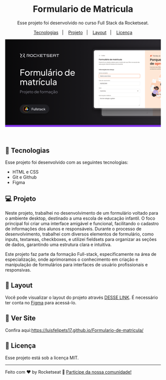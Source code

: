 <h1 align="center"> Formulario de Matricula </h1>

<p align="center">
Esse projeto foi desenvolvido no curso Full Stack da Rocketseat.
</p>

<p align="center">
  <a href="#-tecnologias">Tecnologias</a>&nbsp;&nbsp;&nbsp;|&nbsp;&nbsp;&nbsp;
  <a href="#-projeto">Projeto</a>&nbsp;&nbsp;&nbsp;|&nbsp;&nbsp;&nbsp;
  <a href="#-layout">Layout</a>&nbsp;&nbsp;&nbsp;|&nbsp;&nbsp;&nbsp;
  <a href="#memo-licença">Licença</a>
</p>

<p align="center">
  <img alt="projeto DevLinks" src="./assets/imagem do projeto.png">
</p>

<br>

## 🚀 Tecnologias

Esse projeto foi desenvolvido com as seguintes tecnologias:

- HTML e CSS
- Git e Github
- Figma

## 💻 Projeto

Neste projeto, trabalhei no desenvolvimento de um formulário voltado para o ambiente desktop, destinado a uma escola de educação infantil. O foco principal foi criar uma interface amigável e funcional, facilitando o cadastro de informações dos alunos e responsáveis. Durante o processo de desenvolvimento, trabalhei com diversos elementos de formulário, como inputs, textareas, checkboxes, e utilizei fieldsets para organizar as seções de dados, garantindo uma estrutura clara e intuitiva.

Este projeto faz parte da formação Full-stack, especificamente na área de especialização, onde aprimoramos o conhecimento em criação e manipulação de formulários para interfaces de usuário profissionais e responsivas.

## 🔖 Layout

Você pode visualizar o layout do projeto através [DESSE LINK](<https://www.figma.com/design/fReWfkpCzDCnAUEn3Gc8bG/Formul%C3%A1rio-de-matr%C3%ADcula-(Community)?m=auto&t=vLPUWOJNrKAfVMHc-6>). É necessário ter conta no [Figma](https://figma.com) para acessá-lo.

## 🌌 Ver Site

Confira aqui:https://luisfelipets17.github.io/Formulario-de-matricula/

## 📝 Licença

Esse projeto está sob a licença MIT.

---

Feito com ♥ by Rocketseat :wave: [Participe da nossa comunidade!](https://discord.gg/rocketseat)
